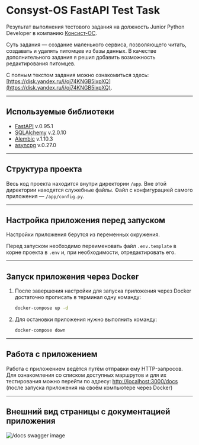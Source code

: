 # Consyst-OS FastAPI Test Task

Результат выполнения тестового задания на должность Junior Python Developer в компанию [Консист-ОС](https://consyst-os.ru).

Суть задания — создание маленького сервиса, позволяющего читать, создавать и удалять питомцев из базы данных. В качестве дополнительного задания я решил добавить возможность редактирования питомцев.

С полным текстом задания можно ознакомиться здесь: [https://disk.yandex.ru/i/oj74KNGB5ixpXQ](https://disk.yandex.ru/i/oj74KNGB5ixpXQ).

---

## Используемые библиотеки

- [FastAPI](https://github.com/tiangolo/fastapi) v.0.95.1
- [SQLAlchemy](https://github.com/sqlalchemy/sqlalchemy) v.2.0.10
- [Alembic](https://github.com/sqlalchemy/alembic) v.1.10.3
- [asyncpg](https://github.com/MagicStack/asyncpg) v.0.27.0

---

## **Структура проекта**

Весь код проекта находится внутри директории `/app`. Вне этой директории находятся служебные файлы. Файл с конфигурацией самого приложения — `/app/config.py`.

---

## Настройка приложения перед запуском

Настройки приложения берутся из переменных окружения.

Перед запуском необходимо переименовать файл `.env.template` в корне проекта в `.env` и, при необходимости, отредактировать его.

---

## Запуск приложения через Docker

1. После завершения настройки для запуска приложения через Docker достаточно прописать в терминал одну команду:

   ```bash
   docker-compose up -d
   ```

2. Для остановки приложения нужно выполнить команду:

   ```bash
   docker-compose down
   ```

---

## Работа с приложением

Работа с приложением ведётся путём отправки ему HTTP-запросов. Для ознакомления со списком доступных маршрутов и для их тестирования можно перейти по адресу: [http://localhost:3000/docs](http://localhost:3000/docs) (после запуска приложения на своём компьютере через Docker)

---

## Внешний вид страницы с документацией приложения

![/docs swagger image](https://user-images.githubusercontent.com/98982398/234563432-116c5feb-6a6f-43aa-af50-44610aee2fcc.png)
